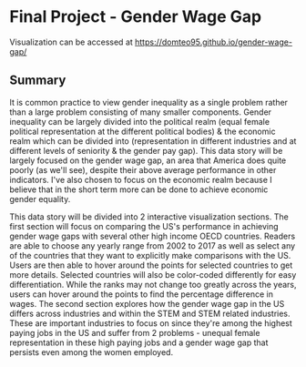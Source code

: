 # Final Project - Gender Wage Gap

Visualization can be accessed at https://domteo95.github.io/gender-wage-gap/

## Summary
It is common practice to view gender inequality as a single problem rather than a large problem consisting of many smaller components. Gender inequality can be largely divided into the political realm (equal female political representation at the different political bodies) & the economic realm which can be divided into (representation in different industries and at different levels of seniority & the gender pay gap). This data story will be largely focused on the gender wage gap, an area that America does quite poorly (as we'll see), despite their above average performance in other indicators. I've also chosen to focus on the economic realm because I believe that in the short term more can be done to achieve economic gender equality.

This data story will be divided into 2 interactive visualization sections. The first section will focus on comparing the US's performance in achieving gender wage gaps with several other high income OECD countries. Readers are able to choose any yearly range from 2002 to 2017 as well as select any of the countries that they want to explicitly make comparisons with the US. Users are then able to hover around the points for selected countries to get more details. Selected countries will also be color-coded differently for easy differentiation. While the ranks may not change too greatly across the years, users can hover around the points to find the percentage difference in wages. The second section explores how the gender wage gap in the US differs across industries and within the STEM and STEM related industries. These are important industries to focus on since they're among the highest paying jobs in the US and suffer from 2 problems - unequal female representation in these high paying jobs and a gender wage gap that persists even among the women employed.
